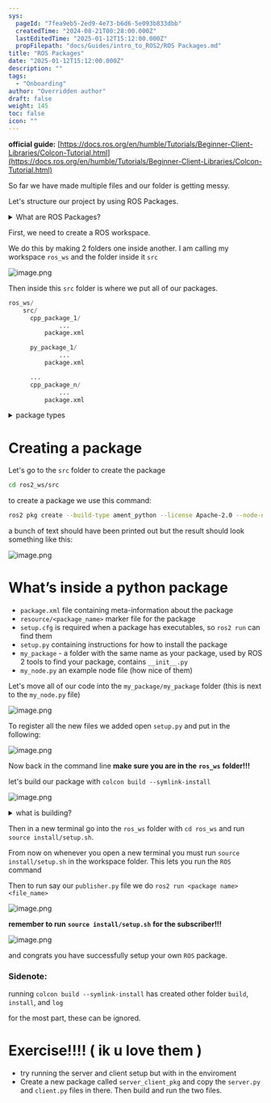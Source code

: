 ```yaml
---
sys:
  pageId: "7fea9eb5-2ed9-4e73-b6d6-5e093b833dbb"
  createdTime: "2024-08-21T00:28:00.000Z"
  lastEditedTime: "2025-01-12T15:12:00.000Z"
  propFilepath: "docs/Guides/intro_to_ROS2/ROS Packages.md"
title: "ROS Packages"
date: "2025-01-12T15:12:00.000Z"
description: ""
tags:
  - "Onboarding"
author: "Overridden author"
draft: false
weight: 145
toc: false
icon: ""
---
```


**official guide:** [https://docs.ros.org/en/humble/Tutorials/Beginner-Client-Libraries/Colcon-Tutorial.html](https://docs.ros.org/en/humble/Tutorials/Beginner-Client-Libraries/Colcon-Tutorial.html)

So far we have made multiple files and our folder is getting messy.

Let's structure our project by using ROS Packages.

<details>

<summary>What are ROS Packages?</summary>

ROS Packages are, as the name implies, packages of code that are highly sharable between ROS developers.

They consist of a folder, `package.xml` file, and source code

```python
      cpp_package_1/
		      ... imagine much code files here ..
          package.xml
```

</details>

First, we need to create a ROS workspace.

We do this by making 2 folders one inside another. I am calling my workspace `ros_ws` and the folder inside it `src`

![image.png](https://prod-files-secure.s3.us-west-2.amazonaws.com/d518164a-d88e-44d1-a4ee-3adb3bd8bce0/70706947-fd18-4537-a67b-e12946812d31/image.png?X-Amz-Algorithm=AWS4-HMAC-SHA256&X-Amz-Content-Sha256=UNSIGNED-PAYLOAD&X-Amz-Credential=ASIAZI2LB4663ZZ7QEY4%2F20250309%2Fus-west-2%2Fs3%2Faws4_request&X-Amz-Date=20250309T220348Z&X-Amz-Expires=3600&X-Amz-Security-Token=IQoJb3JpZ2luX2VjEDYaCXVzLXdlc3QtMiJHMEUCIH0OiaNPGeMSeLdcIH9WA2A89vaBZ5VeXyFRAInIr0kmAiEA%2BsbALEsJHCuJX%2FrdBwI1gA4yIrTMrJp3nTImfswky1Qq%2FwMIfxAAGgw2Mzc0MjMxODM4MDUiDLSnzz%2BpNhKd0arvtircA5HzsAZLUsAe3SVBREaODIAaApRzs0qYLLkkaeDolZmNOD1UTeDvU3aW3L7PwAwwQiV2Tjn4bVQPrLACahchhfEBskYYEBLLSPHcW4FQRV5fYuPjeb87kHwXbAhPvNxXjE%2FUcPq2Up2mF0yER07q%2BspSZ5%2BhMjrKB4554K6sNAO%2FxJBkSKJDocKkKOlUpLC3VBll5nEpusfyJgp9WTMJkQuVeceXh3k%2BSGGwNiAPauej5FvYsKrE6p9VKdXy5WfDmtfkh12a4zmKDFfVQf04emfGhh9%2BVWZPhmhGE4hzO6wHmUDOOpZjKJpU4CBFSmb1P3CMPDp%2FoG7CvkiQhn81qecYp5l%2FmpuZDRWf9R2H4eqS%2FnQ%2BHAgyCEWmiRZ0O9vE4A4NeskaWBGwsj09s7t5DXywva%2BWOhOkSrqQRin7jbimdNhsrcXnY6TDx9RbmslqZRna6mmoQKDgDiaS%2BpIgF7tmdBohUr1Su4MHhCXrg7NiexwsH16SmmK6VJX4ib%2BOYblfTevalnorIpiSLdt6Y7zIxiED7mNhW7ZOXOmr0mOt%2BvnE2L6LlriTX2mrUsfVkn6O5n20h0bau%2B3%2FQ91y5q8riJ1gZgZDGcYp6fVafrGrZhuI6jJoTAX9TOBfMIOguL4GOqUBEMU1AXaIQ72uYlWJhPWCYr%2B92bgWrzZjo0XmZdl4wudLCJYs8JLImc9WjHb1RZWtWtaHs6mMBAhGI3PrQYKFE7GxQl4mHJ9OyEiaWvBzrtXKbQuKTwHwUw1nyIFBaa5x7PDx9spT9OysSAVMj56AZajd2F8ZvGwdDEgpAtHPqREruCDw712G7v67VEtXXnppURkff1eYRR%2F%2Bd0Mu0%2FauIAPvi9PD&X-Amz-Signature=1fb167b174832bc806b03f8c149b7aea9c9595a0488b5a0a53f7ba331a2fca0f&X-Amz-SignedHeaders=host&x-id=GetObject)

Then inside this `src` folder is where we put all of our packages.

```python
ros_ws/
    src/
      cpp_package_1/
		      ...
          package.xml

      py_package_1/
		      ...
          package.xml

      ...
      cpp_package_n/
		      ...
          package.xml

```

<details>

<summary>package types</summary>

packages can be either `C++` or python.

the intern file structure is different for each but for this guide we will stick to creating python packages

</details>

# Creating a package

Let's go to the `src` folder to create the package

```bash
cd ros2_ws/src
```

to create a package we use this command:

```bash
ros2 pkg create --build-type ament_python --license Apache-2.0 --node-name my_node my_package
```

a bunch of text should have been printed out but the result should look something like this:

![image.png](https://prod-files-secure.s3.us-west-2.amazonaws.com/d518164a-d88e-44d1-a4ee-3adb3bd8bce0/e6cf1e3f-8512-4a3e-b131-079f800bf3e8/image.png?X-Amz-Algorithm=AWS4-HMAC-SHA256&X-Amz-Content-Sha256=UNSIGNED-PAYLOAD&X-Amz-Credential=ASIAZI2LB4663ZZ7QEY4%2F20250309%2Fus-west-2%2Fs3%2Faws4_request&X-Amz-Date=20250309T220348Z&X-Amz-Expires=3600&X-Amz-Security-Token=IQoJb3JpZ2luX2VjEDYaCXVzLXdlc3QtMiJHMEUCIH0OiaNPGeMSeLdcIH9WA2A89vaBZ5VeXyFRAInIr0kmAiEA%2BsbALEsJHCuJX%2FrdBwI1gA4yIrTMrJp3nTImfswky1Qq%2FwMIfxAAGgw2Mzc0MjMxODM4MDUiDLSnzz%2BpNhKd0arvtircA5HzsAZLUsAe3SVBREaODIAaApRzs0qYLLkkaeDolZmNOD1UTeDvU3aW3L7PwAwwQiV2Tjn4bVQPrLACahchhfEBskYYEBLLSPHcW4FQRV5fYuPjeb87kHwXbAhPvNxXjE%2FUcPq2Up2mF0yER07q%2BspSZ5%2BhMjrKB4554K6sNAO%2FxJBkSKJDocKkKOlUpLC3VBll5nEpusfyJgp9WTMJkQuVeceXh3k%2BSGGwNiAPauej5FvYsKrE6p9VKdXy5WfDmtfkh12a4zmKDFfVQf04emfGhh9%2BVWZPhmhGE4hzO6wHmUDOOpZjKJpU4CBFSmb1P3CMPDp%2FoG7CvkiQhn81qecYp5l%2FmpuZDRWf9R2H4eqS%2FnQ%2BHAgyCEWmiRZ0O9vE4A4NeskaWBGwsj09s7t5DXywva%2BWOhOkSrqQRin7jbimdNhsrcXnY6TDx9RbmslqZRna6mmoQKDgDiaS%2BpIgF7tmdBohUr1Su4MHhCXrg7NiexwsH16SmmK6VJX4ib%2BOYblfTevalnorIpiSLdt6Y7zIxiED7mNhW7ZOXOmr0mOt%2BvnE2L6LlriTX2mrUsfVkn6O5n20h0bau%2B3%2FQ91y5q8riJ1gZgZDGcYp6fVafrGrZhuI6jJoTAX9TOBfMIOguL4GOqUBEMU1AXaIQ72uYlWJhPWCYr%2B92bgWrzZjo0XmZdl4wudLCJYs8JLImc9WjHb1RZWtWtaHs6mMBAhGI3PrQYKFE7GxQl4mHJ9OyEiaWvBzrtXKbQuKTwHwUw1nyIFBaa5x7PDx9spT9OysSAVMj56AZajd2F8ZvGwdDEgpAtHPqREruCDw712G7v67VEtXXnppURkff1eYRR%2F%2Bd0Mu0%2FauIAPvi9PD&X-Amz-Signature=8faf47b098c7ad1d0cc963e4418d58e270cdae7136392505f471775030d3781a&X-Amz-SignedHeaders=host&x-id=GetObject)

# What’s inside a python package

- `package.xml` file containing meta-information about the package
- `resource/<package_name>` marker file for the package
- `setup.cfg` is required when a package has executables, so `ros2 run` can find them
- `setup.py` containing instructions for how to install the package
- `my_package` - a folder with the same name as your package, used by ROS 2 tools to find your package, contains `__init__.py`
- `my_node.py` an example node file (how nice of them)

Let's move all of our code into the `my_package/my_package` folder (this is next to the `my_node.py` file)

![image.png](https://prod-files-secure.s3.us-west-2.amazonaws.com/d518164a-d88e-44d1-a4ee-3adb3bd8bce0/9ce58f11-0da9-4d3e-b86d-506a9685d378/image.png?X-Amz-Algorithm=AWS4-HMAC-SHA256&X-Amz-Content-Sha256=UNSIGNED-PAYLOAD&X-Amz-Credential=ASIAZI2LB4663ZZ7QEY4%2F20250309%2Fus-west-2%2Fs3%2Faws4_request&X-Amz-Date=20250309T220348Z&X-Amz-Expires=3600&X-Amz-Security-Token=IQoJb3JpZ2luX2VjEDYaCXVzLXdlc3QtMiJHMEUCIH0OiaNPGeMSeLdcIH9WA2A89vaBZ5VeXyFRAInIr0kmAiEA%2BsbALEsJHCuJX%2FrdBwI1gA4yIrTMrJp3nTImfswky1Qq%2FwMIfxAAGgw2Mzc0MjMxODM4MDUiDLSnzz%2BpNhKd0arvtircA5HzsAZLUsAe3SVBREaODIAaApRzs0qYLLkkaeDolZmNOD1UTeDvU3aW3L7PwAwwQiV2Tjn4bVQPrLACahchhfEBskYYEBLLSPHcW4FQRV5fYuPjeb87kHwXbAhPvNxXjE%2FUcPq2Up2mF0yER07q%2BspSZ5%2BhMjrKB4554K6sNAO%2FxJBkSKJDocKkKOlUpLC3VBll5nEpusfyJgp9WTMJkQuVeceXh3k%2BSGGwNiAPauej5FvYsKrE6p9VKdXy5WfDmtfkh12a4zmKDFfVQf04emfGhh9%2BVWZPhmhGE4hzO6wHmUDOOpZjKJpU4CBFSmb1P3CMPDp%2FoG7CvkiQhn81qecYp5l%2FmpuZDRWf9R2H4eqS%2FnQ%2BHAgyCEWmiRZ0O9vE4A4NeskaWBGwsj09s7t5DXywva%2BWOhOkSrqQRin7jbimdNhsrcXnY6TDx9RbmslqZRna6mmoQKDgDiaS%2BpIgF7tmdBohUr1Su4MHhCXrg7NiexwsH16SmmK6VJX4ib%2BOYblfTevalnorIpiSLdt6Y7zIxiED7mNhW7ZOXOmr0mOt%2BvnE2L6LlriTX2mrUsfVkn6O5n20h0bau%2B3%2FQ91y5q8riJ1gZgZDGcYp6fVafrGrZhuI6jJoTAX9TOBfMIOguL4GOqUBEMU1AXaIQ72uYlWJhPWCYr%2B92bgWrzZjo0XmZdl4wudLCJYs8JLImc9WjHb1RZWtWtaHs6mMBAhGI3PrQYKFE7GxQl4mHJ9OyEiaWvBzrtXKbQuKTwHwUw1nyIFBaa5x7PDx9spT9OysSAVMj56AZajd2F8ZvGwdDEgpAtHPqREruCDw712G7v67VEtXXnppURkff1eYRR%2F%2Bd0Mu0%2FauIAPvi9PD&X-Amz-Signature=ffd3c3aca7059d42751fb7cecb08b92589d9243f533e104bb2da82063c1b2b39&X-Amz-SignedHeaders=host&x-id=GetObject)

To register all the new files we added open `setup.py` and put in the following:

![image.png](https://prod-files-secure.s3.us-west-2.amazonaws.com/d518164a-d88e-44d1-a4ee-3adb3bd8bce0/1cd7c262-4cae-4496-9d75-c178537d24a2/image.png?X-Amz-Algorithm=AWS4-HMAC-SHA256&X-Amz-Content-Sha256=UNSIGNED-PAYLOAD&X-Amz-Credential=ASIAZI2LB4663ZZ7QEY4%2F20250309%2Fus-west-2%2Fs3%2Faws4_request&X-Amz-Date=20250309T220348Z&X-Amz-Expires=3600&X-Amz-Security-Token=IQoJb3JpZ2luX2VjEDYaCXVzLXdlc3QtMiJHMEUCIH0OiaNPGeMSeLdcIH9WA2A89vaBZ5VeXyFRAInIr0kmAiEA%2BsbALEsJHCuJX%2FrdBwI1gA4yIrTMrJp3nTImfswky1Qq%2FwMIfxAAGgw2Mzc0MjMxODM4MDUiDLSnzz%2BpNhKd0arvtircA5HzsAZLUsAe3SVBREaODIAaApRzs0qYLLkkaeDolZmNOD1UTeDvU3aW3L7PwAwwQiV2Tjn4bVQPrLACahchhfEBskYYEBLLSPHcW4FQRV5fYuPjeb87kHwXbAhPvNxXjE%2FUcPq2Up2mF0yER07q%2BspSZ5%2BhMjrKB4554K6sNAO%2FxJBkSKJDocKkKOlUpLC3VBll5nEpusfyJgp9WTMJkQuVeceXh3k%2BSGGwNiAPauej5FvYsKrE6p9VKdXy5WfDmtfkh12a4zmKDFfVQf04emfGhh9%2BVWZPhmhGE4hzO6wHmUDOOpZjKJpU4CBFSmb1P3CMPDp%2FoG7CvkiQhn81qecYp5l%2FmpuZDRWf9R2H4eqS%2FnQ%2BHAgyCEWmiRZ0O9vE4A4NeskaWBGwsj09s7t5DXywva%2BWOhOkSrqQRin7jbimdNhsrcXnY6TDx9RbmslqZRna6mmoQKDgDiaS%2BpIgF7tmdBohUr1Su4MHhCXrg7NiexwsH16SmmK6VJX4ib%2BOYblfTevalnorIpiSLdt6Y7zIxiED7mNhW7ZOXOmr0mOt%2BvnE2L6LlriTX2mrUsfVkn6O5n20h0bau%2B3%2FQ91y5q8riJ1gZgZDGcYp6fVafrGrZhuI6jJoTAX9TOBfMIOguL4GOqUBEMU1AXaIQ72uYlWJhPWCYr%2B92bgWrzZjo0XmZdl4wudLCJYs8JLImc9WjHb1RZWtWtaHs6mMBAhGI3PrQYKFE7GxQl4mHJ9OyEiaWvBzrtXKbQuKTwHwUw1nyIFBaa5x7PDx9spT9OysSAVMj56AZajd2F8ZvGwdDEgpAtHPqREruCDw712G7v67VEtXXnppURkff1eYRR%2F%2Bd0Mu0%2FauIAPvi9PD&X-Amz-Signature=6aeabb07d1084cca78cb30a4e3210ca4703ddf2fa73d166d070d18632940fc53&X-Amz-SignedHeaders=host&x-id=GetObject)

Now back in the command line **make sure you are in the** **`ros_ws`** **folder!!!**

let's build our package with `colcon build --symlink-install`

![image.png](https://prod-files-secure.s3.us-west-2.amazonaws.com/d518164a-d88e-44d1-a4ee-3adb3bd8bce0/2f2a0d27-b173-48fd-b189-5f5c0ce65619/image.png?X-Amz-Algorithm=AWS4-HMAC-SHA256&X-Amz-Content-Sha256=UNSIGNED-PAYLOAD&X-Amz-Credential=ASIAZI2LB4663ZZ7QEY4%2F20250309%2Fus-west-2%2Fs3%2Faws4_request&X-Amz-Date=20250309T220348Z&X-Amz-Expires=3600&X-Amz-Security-Token=IQoJb3JpZ2luX2VjEDYaCXVzLXdlc3QtMiJHMEUCIH0OiaNPGeMSeLdcIH9WA2A89vaBZ5VeXyFRAInIr0kmAiEA%2BsbALEsJHCuJX%2FrdBwI1gA4yIrTMrJp3nTImfswky1Qq%2FwMIfxAAGgw2Mzc0MjMxODM4MDUiDLSnzz%2BpNhKd0arvtircA5HzsAZLUsAe3SVBREaODIAaApRzs0qYLLkkaeDolZmNOD1UTeDvU3aW3L7PwAwwQiV2Tjn4bVQPrLACahchhfEBskYYEBLLSPHcW4FQRV5fYuPjeb87kHwXbAhPvNxXjE%2FUcPq2Up2mF0yER07q%2BspSZ5%2BhMjrKB4554K6sNAO%2FxJBkSKJDocKkKOlUpLC3VBll5nEpusfyJgp9WTMJkQuVeceXh3k%2BSGGwNiAPauej5FvYsKrE6p9VKdXy5WfDmtfkh12a4zmKDFfVQf04emfGhh9%2BVWZPhmhGE4hzO6wHmUDOOpZjKJpU4CBFSmb1P3CMPDp%2FoG7CvkiQhn81qecYp5l%2FmpuZDRWf9R2H4eqS%2FnQ%2BHAgyCEWmiRZ0O9vE4A4NeskaWBGwsj09s7t5DXywva%2BWOhOkSrqQRin7jbimdNhsrcXnY6TDx9RbmslqZRna6mmoQKDgDiaS%2BpIgF7tmdBohUr1Su4MHhCXrg7NiexwsH16SmmK6VJX4ib%2BOYblfTevalnorIpiSLdt6Y7zIxiED7mNhW7ZOXOmr0mOt%2BvnE2L6LlriTX2mrUsfVkn6O5n20h0bau%2B3%2FQ91y5q8riJ1gZgZDGcYp6fVafrGrZhuI6jJoTAX9TOBfMIOguL4GOqUBEMU1AXaIQ72uYlWJhPWCYr%2B92bgWrzZjo0XmZdl4wudLCJYs8JLImc9WjHb1RZWtWtaHs6mMBAhGI3PrQYKFE7GxQl4mHJ9OyEiaWvBzrtXKbQuKTwHwUw1nyIFBaa5x7PDx9spT9OysSAVMj56AZajd2F8ZvGwdDEgpAtHPqREruCDw712G7v67VEtXXnppURkff1eYRR%2F%2Bd0Mu0%2FauIAPvi9PD&X-Amz-Signature=2523065d4cd8f61ddfb339d0358fd8cd7ec1f50f68810fda290c61a5635b17db&X-Amz-SignedHeaders=host&x-id=GetObject)

<details>

<summary>what is building?</summary>

if you are a CS major at Rose-Hulman you will learn the answer to this in CSSE132

but TLDR; is it combines all the code files into one program that can be run easily 

</details>

Then in a new terminal go into the `ros_ws` folder with `cd ros_ws` and run `source install/setup.sh`. 

From now on whenever you open a new terminal you must run `source install/setup.sh` in the workspace folder. This lets you run the `ROS` command

Then to run say our `publisher.py` file we do `ros2 run <package name> <file_name>`

![image.png](https://prod-files-secure.s3.us-west-2.amazonaws.com/d518164a-d88e-44d1-a4ee-3adb3bd8bce0/4f4b1219-3a44-4632-aa0a-ce3471699f59/image.png?X-Amz-Algorithm=AWS4-HMAC-SHA256&X-Amz-Content-Sha256=UNSIGNED-PAYLOAD&X-Amz-Credential=ASIAZI2LB4663ZZ7QEY4%2F20250309%2Fus-west-2%2Fs3%2Faws4_request&X-Amz-Date=20250309T220348Z&X-Amz-Expires=3600&X-Amz-Security-Token=IQoJb3JpZ2luX2VjEDYaCXVzLXdlc3QtMiJHMEUCIH0OiaNPGeMSeLdcIH9WA2A89vaBZ5VeXyFRAInIr0kmAiEA%2BsbALEsJHCuJX%2FrdBwI1gA4yIrTMrJp3nTImfswky1Qq%2FwMIfxAAGgw2Mzc0MjMxODM4MDUiDLSnzz%2BpNhKd0arvtircA5HzsAZLUsAe3SVBREaODIAaApRzs0qYLLkkaeDolZmNOD1UTeDvU3aW3L7PwAwwQiV2Tjn4bVQPrLACahchhfEBskYYEBLLSPHcW4FQRV5fYuPjeb87kHwXbAhPvNxXjE%2FUcPq2Up2mF0yER07q%2BspSZ5%2BhMjrKB4554K6sNAO%2FxJBkSKJDocKkKOlUpLC3VBll5nEpusfyJgp9WTMJkQuVeceXh3k%2BSGGwNiAPauej5FvYsKrE6p9VKdXy5WfDmtfkh12a4zmKDFfVQf04emfGhh9%2BVWZPhmhGE4hzO6wHmUDOOpZjKJpU4CBFSmb1P3CMPDp%2FoG7CvkiQhn81qecYp5l%2FmpuZDRWf9R2H4eqS%2FnQ%2BHAgyCEWmiRZ0O9vE4A4NeskaWBGwsj09s7t5DXywva%2BWOhOkSrqQRin7jbimdNhsrcXnY6TDx9RbmslqZRna6mmoQKDgDiaS%2BpIgF7tmdBohUr1Su4MHhCXrg7NiexwsH16SmmK6VJX4ib%2BOYblfTevalnorIpiSLdt6Y7zIxiED7mNhW7ZOXOmr0mOt%2BvnE2L6LlriTX2mrUsfVkn6O5n20h0bau%2B3%2FQ91y5q8riJ1gZgZDGcYp6fVafrGrZhuI6jJoTAX9TOBfMIOguL4GOqUBEMU1AXaIQ72uYlWJhPWCYr%2B92bgWrzZjo0XmZdl4wudLCJYs8JLImc9WjHb1RZWtWtaHs6mMBAhGI3PrQYKFE7GxQl4mHJ9OyEiaWvBzrtXKbQuKTwHwUw1nyIFBaa5x7PDx9spT9OysSAVMj56AZajd2F8ZvGwdDEgpAtHPqREruCDw712G7v67VEtXXnppURkff1eYRR%2F%2Bd0Mu0%2FauIAPvi9PD&X-Amz-Signature=17299d05e0a1ec612ccd87ce4a7ee5532f8192e8056c559801e37060c8c2362c&X-Amz-SignedHeaders=host&x-id=GetObject)

**remember to run** **`source install/setup.sh`** **for the subscriber!!!**

![image.png](https://prod-files-secure.s3.us-west-2.amazonaws.com/d518164a-d88e-44d1-a4ee-3adb3bd8bce0/02121119-dad4-49ec-8356-c956108b4243/image.png?X-Amz-Algorithm=AWS4-HMAC-SHA256&X-Amz-Content-Sha256=UNSIGNED-PAYLOAD&X-Amz-Credential=ASIAZI2LB4663ZZ7QEY4%2F20250309%2Fus-west-2%2Fs3%2Faws4_request&X-Amz-Date=20250309T220348Z&X-Amz-Expires=3600&X-Amz-Security-Token=IQoJb3JpZ2luX2VjEDYaCXVzLXdlc3QtMiJHMEUCIH0OiaNPGeMSeLdcIH9WA2A89vaBZ5VeXyFRAInIr0kmAiEA%2BsbALEsJHCuJX%2FrdBwI1gA4yIrTMrJp3nTImfswky1Qq%2FwMIfxAAGgw2Mzc0MjMxODM4MDUiDLSnzz%2BpNhKd0arvtircA5HzsAZLUsAe3SVBREaODIAaApRzs0qYLLkkaeDolZmNOD1UTeDvU3aW3L7PwAwwQiV2Tjn4bVQPrLACahchhfEBskYYEBLLSPHcW4FQRV5fYuPjeb87kHwXbAhPvNxXjE%2FUcPq2Up2mF0yER07q%2BspSZ5%2BhMjrKB4554K6sNAO%2FxJBkSKJDocKkKOlUpLC3VBll5nEpusfyJgp9WTMJkQuVeceXh3k%2BSGGwNiAPauej5FvYsKrE6p9VKdXy5WfDmtfkh12a4zmKDFfVQf04emfGhh9%2BVWZPhmhGE4hzO6wHmUDOOpZjKJpU4CBFSmb1P3CMPDp%2FoG7CvkiQhn81qecYp5l%2FmpuZDRWf9R2H4eqS%2FnQ%2BHAgyCEWmiRZ0O9vE4A4NeskaWBGwsj09s7t5DXywva%2BWOhOkSrqQRin7jbimdNhsrcXnY6TDx9RbmslqZRna6mmoQKDgDiaS%2BpIgF7tmdBohUr1Su4MHhCXrg7NiexwsH16SmmK6VJX4ib%2BOYblfTevalnorIpiSLdt6Y7zIxiED7mNhW7ZOXOmr0mOt%2BvnE2L6LlriTX2mrUsfVkn6O5n20h0bau%2B3%2FQ91y5q8riJ1gZgZDGcYp6fVafrGrZhuI6jJoTAX9TOBfMIOguL4GOqUBEMU1AXaIQ72uYlWJhPWCYr%2B92bgWrzZjo0XmZdl4wudLCJYs8JLImc9WjHb1RZWtWtaHs6mMBAhGI3PrQYKFE7GxQl4mHJ9OyEiaWvBzrtXKbQuKTwHwUw1nyIFBaa5x7PDx9spT9OysSAVMj56AZajd2F8ZvGwdDEgpAtHPqREruCDw712G7v67VEtXXnppURkff1eYRR%2F%2Bd0Mu0%2FauIAPvi9PD&X-Amz-Signature=f9e8e98c43818b07c5c3ed205c48b63430c336f87f774e8ad1b916476c09f407&X-Amz-SignedHeaders=host&x-id=GetObject)

and congrats you have successfully setup your own `ROS` package.

### Sidenote:

running `colcon build --symlink-install` has created other folder `build`, `install`, and `log`

for the most part, these can be ignored.

# Exercise!!!! ( ik u love them )

- try running the server and client setup but with in the enviroment
- Create a new package called `server_client_pkg` and copy the `server.py` and `client.py` files in there. Then build and run the two files.
